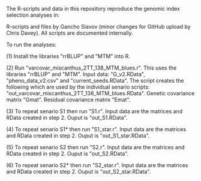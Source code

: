 The R-scripts and data in this repository reproduce the genomic index selection analyses in:


R-scripts and files by Gancho Slavov (minor changes for GitHub upload by Chris Davey). 
All scripts are documented internally.

To run the analyses:

(1) Install the libraries "rrBLUP" and "MTM" into R.

(2) Run "varcovar_miscanthus_2TT_138_MTM_blues.r".
This uses the libraries "rrBLUP" and "MTM".
Input data: "G_v2.RData", "pheno_data_v2.csv" and "current_seeds.RData".
The script creates the following which are used by the individual senario scripts:
"out_varcovar_miscanthus_2TT_138_MTM_blues.RData".
Genetic covariance matrix "Gmat".
Residual covariance matrix "Emat".

(3) To repeat senario S1 then run "S1.r".
Input data are the matrices and RData created in step 2.
Ouput is "out_S1.RData".

(4) To repeat senario S1* then run "S1_star.r".
Input data are the matrices and RData created in step 2.
Ouput is "out_S1_star.RData".

(5) To repeat senario S2 then run "S2.r".
Input data are the matrices and RData created in step 2.
Ouput is "out_S2.RData".

(6) To repeat senario S2* then run "S2_star.r".
Input data are the matrices and RData created in step 2.
Ouput is "out_S2_star.RData".
